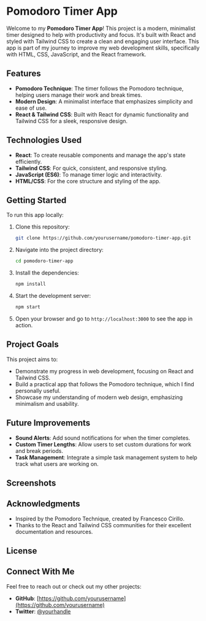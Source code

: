 # Pomodoro Timer App

Welcome to my **Pomodoro Timer App**! This project is a modern, minimalist timer designed to help with productivity and focus. It's built with React and styled with Tailwind CSS to create a clean and engaging user interface. This app is part of my journey to improve my web development skills, specifically with HTML, CSS, JavaScript, and the React framework.

## Features

- **Pomodoro Technique**: The timer follows the Pomodoro technique, helping users manage their work and break times.
- **Modern Design**: A minimalist interface that emphasizes simplicity and ease of use.
- **React & Tailwind CSS**: Built with React for dynamic functionality and Tailwind CSS for a sleek, responsive design.

## Technologies Used

- **React**: To create reusable components and manage the app's state efficiently.
- **Tailwind CSS**: For quick, consistent, and responsive styling.
- **JavaScript (ES6)**: To manage timer logic and interactivity.
- **HTML/CSS**: For the core structure and styling of the app.

## Getting Started

To run this app locally:

1. Clone this repository:
   ```bash
   git clone https://github.com/yourusername/pomodoro-timer-app.git
   ```
2. Navigate into the project directory:
   ```bash
   cd pomodoro-timer-app
   ```
3. Install the dependencies:
   ```bash
   npm install
   ```
4. Start the development server:
   ```bash
   npm start
   ```
5. Open your browser and go to `http://localhost:3000` to see the app in action.

## Project Goals

This project aims to:

- Demonstrate my progress in web development, focusing on React and Tailwind CSS.
- Build a practical app that follows the Pomodoro technique, which I find personally useful.
- Showcase my understanding of modern web design, emphasizing minimalism and usability.

## Future Improvements

- **Sound Alerts**: Add sound notifications for when the timer completes.
- **Custom Timer Lengths**: Allow users to set custom durations for work and break periods.
- **Task Management**: Integrate a simple task management system to help track what users are working on.

## Screenshots


## Acknowledgments

- Inspired by the Pomodoro Technique, created by Francesco Cirillo.
- Thanks to the React and Tailwind CSS communities for their excellent documentation and resources.

## License

## Connect With Me

Feel free to reach out or check out my other projects:

- **GitHub**: [https://github.com/yourusername](https://github.com/yourusername)
- **Twitter**: [@yourhandle](https://twitter.com/yourhandle)
